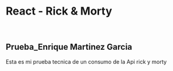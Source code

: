 <h1>React - Rick & Morty</h1>
<br />
<h2>Prueba_Enrique Martinez Garcia</h2>
<p>Esta es mi prueba tecnica de un consumo de la Api rick y morty</p>
